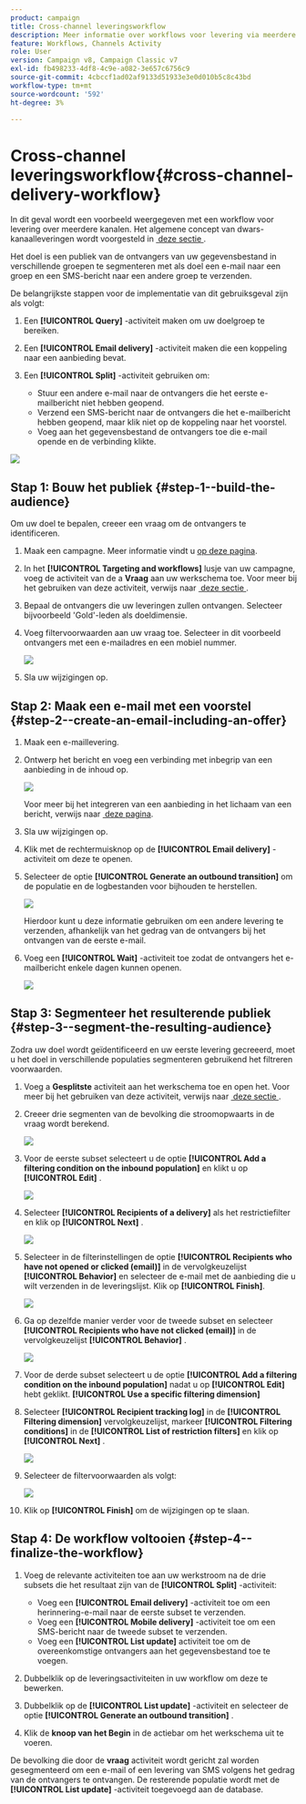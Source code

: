 ```yaml
---
product: campaign
title: Cross-channel leveringsworkflow
description: Meer informatie over workflows voor levering via meerdere kanalen
feature: Workflows, Channels Activity
role: User
version: Campaign v8, Campaign Classic v7
exl-id: fb498233-4df8-4c9e-a082-3e657c6756c9
source-git-commit: 4cbccf1ad02af9133d51933e3e0d010b5c8c43bd
workflow-type: tm+mt
source-wordcount: '592'
ht-degree: 3%

---
```


# Cross-channel leveringsworkflow{#cross-channel-delivery-workflow}

In dit geval wordt een voorbeeld weergegeven met een workflow voor levering over meerdere kanalen. Het algemene concept van dwars-kanaalleveringen wordt voorgesteld in [&#x200B; deze sectie &#x200B;](cross-channel-deliveries.md).

Het doel is een publiek van de ontvangers van uw gegevensbestand in verschillende groepen te segmenteren met als doel een e-mail naar een groep en een SMS-bericht naar een andere groep te verzenden.

De belangrijkste stappen voor de implementatie van dit gebruiksgeval zijn als volgt:

1. Een **[!UICONTROL Query]** -activiteit maken om uw doelgroep te bereiken.
1. Een **[!UICONTROL Email delivery]** -activiteit maken die een koppeling naar een aanbieding bevat.
1. Een **[!UICONTROL Split]** -activiteit gebruiken om:

   * Stuur een andere e-mail naar de ontvangers die het eerste e-mailbericht niet hebben geopend.
   * Verzend een SMS-bericht naar de ontvangers die het e-mailbericht hebben geopend, maar klik niet op de koppeling naar het voorstel.
   * Voeg aan het gegevensbestand de ontvangers toe die e-mail opende en de verbinding klikte.

![](assets/wkf_cross-channel_7.png)

## Stap 1: Bouw het publiek {#step-1--build-the-audience}

Om uw doel te bepalen, creeer een vraag om de ontvangers te identificeren.

1. Maak een campagne. Meer informatie vindt u [op deze pagina](../campaigns/marketing-campaign-create.md).
1. In het **[!UICONTROL Targeting and workflows]** lusje van uw campagne, voeg de activiteit van de a **Vraag** aan uw werkschema toe. Voor meer bij het gebruiken van deze activiteit, verwijs naar [&#x200B; deze sectie &#x200B;](query.md).
1. Bepaal de ontvangers die uw leveringen zullen ontvangen. Selecteer bijvoorbeeld &#39;Gold&#39;-leden als doeldimensie.
1. Voeg filtervoorwaarden aan uw vraag toe. Selecteer in dit voorbeeld ontvangers met een e-mailadres en een mobiel nummer.

   ![](assets/wkf_cross-channel_3.png)

1. Sla uw wijzigingen op.

## Stap 2: Maak een e-mail met een voorstel {#step-2--create-an-email-including-an-offer}

1. Maak een e-maillevering.
1. Ontwerp het bericht en voeg een verbinding met inbegrip van een aanbieding in de inhoud op.

   ![](assets/wkf_cross-channel_1.png)

   Voor meer bij het integreren van een aanbieding in het lichaam van een bericht, verwijs naar [&#x200B; deze pagina &#x200B;](../../v8/send/email.md).

1. Sla uw wijzigingen op.
1. Klik met de rechtermuisknop op de **[!UICONTROL Email delivery]** -activiteit om deze te openen.
1. Selecteer de optie **[!UICONTROL Generate an outbound transition]** om de populatie en de logbestanden voor bijhouden te herstellen.

   ![](assets/wkf_cross-channel_2.png)

   Hierdoor kunt u deze informatie gebruiken om een andere levering te verzenden, afhankelijk van het gedrag van de ontvangers bij het ontvangen van de eerste e-mail.

1. Voeg een **[!UICONTROL Wait]** -activiteit toe zodat de ontvangers het e-mailbericht enkele dagen kunnen openen.

   ![](assets/wkf_cross-channel_4.png)

## Stap 3: Segmenteer het resulterende publiek {#step-3--segment-the-resulting-audience}

Zodra uw doel wordt geïdentificeerd en uw eerste levering gecreeerd, moet u het doel in verschillende populaties segmenteren gebruikend het filtreren voorwaarden.

1. Voeg a **Gesplitste** activiteit aan het werkschema toe en open het. Voor meer bij het gebruiken van deze activiteit, verwijs naar [&#x200B; deze sectie &#x200B;](split.md).
1. Creeer drie segmenten van de bevolking die stroomopwaarts in de vraag wordt berekend.

   ![](assets/wkf_cross-channel_6.png)

1. Voor de eerste subset selecteert u de optie **[!UICONTROL Add a filtering condition on the inbound population]** en klikt u op **[!UICONTROL Edit]** .

   ![](assets/wkf_cross-channel_8.png)

1. Selecteer **[!UICONTROL Recipients of a delivery]** als het restrictiefilter en klik op **[!UICONTROL Next]** .

   ![](assets/wkf_cross-channel_9.png)

1. Selecteer in de filterinstellingen de optie **[!UICONTROL Recipients who have not opened or clicked (email)]** in de vervolgkeuzelijst **[!UICONTROL Behavior]** en selecteer de e-mail met de aanbieding die u wilt verzenden in de leveringslijst. Klik op **[!UICONTROL Finish]**.

   ![](assets/wkf_cross-channel_10.png)

1. Ga op dezelfde manier verder voor de tweede subset en selecteer **[!UICONTROL Recipients who have not clicked (email)]** in de vervolgkeuzelijst **[!UICONTROL Behavior]** .

   ![](assets/wkf_cross-channel_11.png)

1. Voor de derde subset selecteert u de optie **[!UICONTROL Add a filtering condition on the inbound population]** nadat u op **[!UICONTROL Edit]** hebt geklikt. **[!UICONTROL Use a specific filtering dimension]**
1. Selecteer **[!UICONTROL Recipient tracking log]** in de **[!UICONTROL Filtering dimension]** vervolgkeuzelijst, markeer **[!UICONTROL Filtering conditions]** in de **[!UICONTROL List of restriction filters]** en klik op **[!UICONTROL Next]** .

   ![](assets/wkf_cross-channel_12.png)

1. Selecteer de filtervoorwaarden als volgt:

   ![](assets/wkf_cross-channel_13.png)

1. Klik op **[!UICONTROL Finish]** om de wijzigingen op te slaan.

## Stap 4: De workflow voltooien {#step-4--finalize-the-workflow}

1. Voeg de relevante activiteiten toe aan uw werkstroom na de drie subsets die het resultaat zijn van de **[!UICONTROL Split]** -activiteit:

   * Voeg een **[!UICONTROL Email delivery]** -activiteit toe om een herinnering-e-mail naar de eerste subset te verzenden.
   * Voeg een **[!UICONTROL Mobile delivery]** -activiteit toe om een SMS-bericht naar de tweede subset te verzenden.
   * Voeg een **[!UICONTROL List update]** activiteit toe om de overeenkomstige ontvangers aan het gegevensbestand toe te voegen.

1. Dubbelklik op de leveringsactiviteiten in uw workflow om deze te bewerken.
1. Dubbelklik op de **[!UICONTROL List update]** -activiteit en selecteer de optie **[!UICONTROL Generate an outbound transition]** .
1. Klik de **knoop van het Begin** in de actiebar om het werkschema uit te voeren.

De bevolking die door de **vraag** activiteit wordt gericht zal worden gesegmenteerd om een e-mail of een levering van SMS volgens het gedrag van de ontvangers te ontvangen. De resterende populatie wordt met de **[!UICONTROL List update]** -activiteit toegevoegd aan de database.
